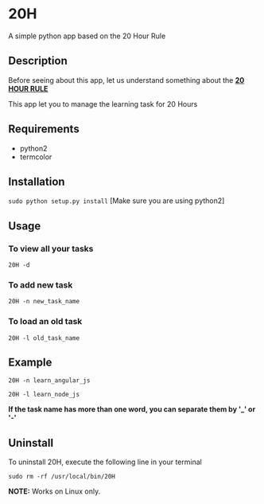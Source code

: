 # 20H
A simple python app based on the 20 Hour Rule

## Description
Before seeing about this app, let us understand something about the <a href="https://first20hours.com/">**20 HOUR RULE**</a>

This app let you to manage the learning task for 20 Hours

## Requirements ##
* python2
* termcolor

## Installation ##
``sudo python setup.py install``
[Make sure you are using python2]

## Usage ##
### To view all your tasks ###
``20H -d``

### To add new task ###
``20H -n new_task_name``

### To load an old task ###
``20H -l old_task_name``

## Example ##
``20H -n learn_angular_js``

``20H -l learn_node_js``

**If the task name has more than one word, you can separate them by '_' or '-'**

## Uninstall ##
To uninstall 20H, execute the following line in your terminal

``sudo rm -rf /usr/local/bin/20H``


**NOTE:** Works on Linux only.
